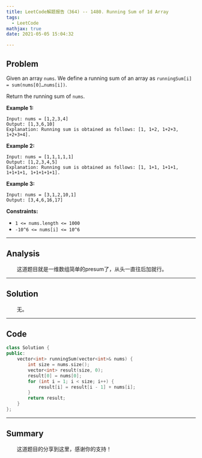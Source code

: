 ```yaml
---
title: LeetCode解题报告（364) -- 1480. Running Sum of 1d Array
tags:
  - LeetCode
mathjax: true
date: 2021-05-05 15:04:32

---
```


## Problem

Given an array `nums`. We define a running sum of an array as `runningSum[i] = sum(nums[0]…nums[i])`.

Return the running sum of `nums`.

<!-- more -->

**Example 1:**

```
Input: nums = [1,2,3,4]
Output: [1,3,6,10]
Explanation: Running sum is obtained as follows: [1, 1+2, 1+2+3, 1+2+3+4].
```

**Example 2:**

```
Input: nums = [1,1,1,1,1]
Output: [1,2,3,4,5]
Explanation: Running sum is obtained as follows: [1, 1+1, 1+1+1, 1+1+1+1, 1+1+1+1+1].
```

**Example 3:**

```
Input: nums = [3,1,2,10,1]
Output: [3,4,6,16,17]
```

**Constraints:**

- `1 <= nums.length <= 1000`
- `-10^6 <= nums[i] <= 10^6`

------

## Analysis

&emsp;&emsp;这道题目就是一维数组简单的presum了，从头一直往后加就行。

------

## Solution

&emsp;&emsp;无。

------

## Code

```c++
class Solution {
public:
    vector<int> runningSum(vector<int>& nums) {
        int size = nums.size();
        vector<int> result(size, 0);
        result[0] = nums[0];
        for (int i = 1; i < size; i++) {
            result[i] = result[i - 1] + nums[i];
        }
        return result;
    }
};
```

------

## Summary

&emsp;&emsp;这道题目的分享到这里，感谢你的支持！
